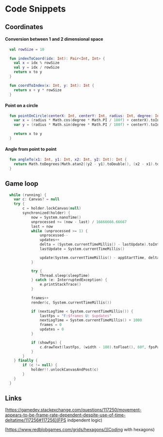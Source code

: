 # Code Snippets

## Coordinates

#### Conversion between 1 and 2 dimensional space

```kotlin
  val rowSize = 10
  
  fun indexToCoord(idx: Int): Pair<Int, Int> {
    val x = idx % rowSize
    val y = idx / rowSize
    return x to y
  }
  
  fun coordToIndex(x: Int, y: Int): Int {
    return x + y * rowSize
  }
```

#### Point on a circle

```kotlin
  fun pointOnCircle(centerX: Int, centerY: Int, radius: Int, degree: Int): Pair<Int, Int> {   
    var x = (radius * Math.cos(degree * Math.PI / 180f) + centerX).toInt()
    var y = (radius * Math.sin(degree * Math.PI / 180f) + centerY).toInt()
    
    return x to y
  }
```

#### Angle from point to point

```kotlin
  fun angleTo(x1: Int, y1: Int, x2: Int, y2: Int): Int {
    return Math.toDegrees(Math.atan2((y2 - y1).toDouble(), (x2 - x1).toDouble())).toInt()
  }
```


## Game loop

```kotlin
  while (running) {
    var c: Canvas? = null
    try {
        c = holder.lockCanvas(null)
        synchronized(holder) {
            now = System.nanoTime()
            unprocessed += (now - last) / 16666666.66667
            last = now
            while (unprocessed >= 1) {
                unprocessed--
                updates++
                delta = (System.currentTimeMillis() - lastUpdate).toInt()
                lastUpdate = System.currentTimeMillis()

                update(System.currentTimeMillis() - appStartTime, delta)
            }

            try {
                Thread.sleep(sleepTime)
            } catch (e: InterruptedException) {
                e.printStackTrace()
            }
            
            frames++
            render(c, System.currentTimeMillis())

            if (nextLogTime < System.currentTimeMillis()) {
                lastFps = "F:$frames U: $updates"
                nextLogTime = System.currentTimeMillis() + 1000
                frames = 0
                updates = 0
            }

            if (showFps) {
                c.drawText(lastFps, (width - 100).toFloat(), 60f, fpsPaint)
            }
        }
    } finally {
        if (c != null) {
            holder!!.unlockCanvasAndPost(c)
        }
    }
  }
```

## Links

[https://gamedev.stackexchange.com/questions/117250/movement-appears-to-be-frame-rate-dependent-despite-use-of-time-deltatime/117256#117256](FPS indpendent logic)

[https://www.redblobgames.com/grids/hexagons/](Coding with hexagons)
